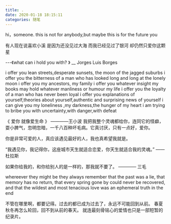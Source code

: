 ```yaml
---
title: .
date: 2020-01-18 18:15:11
categories: 随笔
---
```


hi，someone. this is not for anybody,but maybe this is for the future you

有人现在说喜欢小溪
是因为还没见过大海
而我已经见过了银河
却仍然只爱你这颗星

---《what can i hold you with? 》
\_\_ Jorges Luis Borges

i offer you lean streets,desperate sunsets, the moon of the jagged suburbs
i offer you the bitterness of a man who has looked long and long at the lonely moon
i offer you my ancestors, my family
i offer you whatever insight my books may hold
whatever manliness or humour my life
i offer you the loyalty of a man who has never been loyal
i offer you explanations of yourself,theories about yourself,authentic and surprising news of yourself
i can give you my loneliness ,my darkness,the hunger of my heart
i am trying to bribe you with uncertainty,with danger,with defeat

《 爱你 就像爱生命 》 ————王小波
我把我整个灵魂都给你，连同它的怪癖，耍小脾气，忽明忽暗，一千八百种坏毛病。它真讨厌，只有一点好，爱你。

你是非常可爱的人，真应该遇见最好的人，我也真希望我就是。

“我遇见你，我记得你，这座城市天生就适合恋爱，你天生就适合我的灵魂。” ——杜拉斯

如果你给我的，和你给别人的是一样的，那我就不要了。 ———— 三毛

whereever they might be they always remember that the past was a lie, that memory has no return,
that every spring gone by could never be recovered,
and that the wildest and most tenacious love was an ephemeral truth in the end

不管在哪里啊，都要记得。过去的都已成为过去了，永远不可能回到从前。
春夏秋冬再怎么轮回，回不到从前的春天。
就连最刻骨铭心的爱情也只是一部短暂的纪录片。
